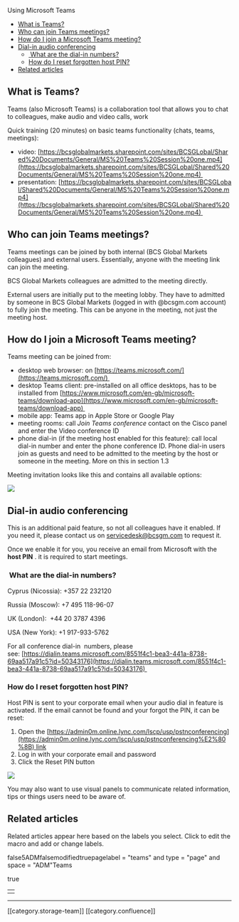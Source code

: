 Using Microsoft Teams

  * [What is Teams?](#what-is-teams?)
  * [Who can join Teams meetings?](#who-can-join-teams-meetings?)
  * [How do I join a Microsoft Teams meeting?](#how-do-i-join-a-microsoft-teams-meeting?)
  * [Dial-in audio conferencing](#dial-in-audio-conferencing)
    * [ What are the dial-in numbers?](# what-are-the-dial-in-numbers?)
    * [How do I reset forgotten host PIN?](#how-do-i-reset-forgotten-host-pin?)
  * [Related articles](#related-articles)



## What is Teams?
Teams (also Microsoft Teams) is a collaboration tool that allows you to chat to colleagues, make audio and video calls, work 

Quick training (20 minutes) on basic teams functionality (chats, teams, meetings): 


* video: [https://bcsglobalmarkets.sharepoint.com/sites/BCSGLobal/Shared%20Documents/General/MS%20Teams%20Session%20one.mp4](https://bcsglobalmarkets.sharepoint.com/sites/BCSGLobal/Shared%20Documents/General/MS%20Teams%20Session%20one.mp4) 
* presentation: [https://bcsglobalmarkets.sharepoint.com/sites/BCSGLobal/Shared%20Documents/General/MS%20Teams%20Session%20one.mp4](https://bcsglobalmarkets.sharepoint.com/sites/BCSGLobal/Shared%20Documents/General/MS%20Teams%20Session%20one.mp4) 


## Who can join Teams meetings?
Teams meetings can be joined by both internal (BCS Global Markets colleagues) and external users. Essentially, anyone with the meeting link can join the meeting.

BCS Global Markets colleagues are admitted to the meeting directly.

External users are initially put to the meeting lobby. They have to admitted by someone in BCS Global Markets (logged in with @bcsgm.com account) to fully join the meeting. This can be anyone in the meeting, not just the meeting host.


## How do I join a Microsoft Teams meeting?
Teams meeting can be joined from: 


* desktop web browser: on [https://teams.microsoft.com/](https://teams.microsoft.com/)​ 
* desktop Teams client: pre-installed on all office desktops, has to be installed from [https://www.microsoft.com/en-gb/microsoft-teams/download-app](https://www.microsoft.com/en-gb/microsoft-teams/download-app) 
* mobile app: Teams app in Apple Store or Google Play
* meeting rooms: call  _Join Teams conference_  contact on the Cisco panel and enter the Video conference ID
* phone dial-in (if the meeting host enabled for this feature): call local dial-in number and enter the phone conference ID. Phone dial-in users join as guests and need to be admitted to the meeting by the host or someone in the meeting. More on this in section 1.3

Meeting invitation looks like this and contains all available options:

![](images/storage/image2021-3-17_11-31-31.png)


## Dial-in audio conferencing
This is an additional paid feature, so not all colleagues have it enabled. If you need it, please contact us on [servicedesk@bcsgm.com](mailto:servicedesk@bcsgm.com) to request it.

Once we enable it for you, you receive an email from Microsoft with the  **host PIN** . it is required to start meetings. 


###  What are the dial-in numbers?
Cyprus (Nicossia): +357 22 232120

Russia (Moscow): +7 495 118-96-07

UK (London):  +44 20 3787 4396

USA (New York): +1 917-933-5762



For all conference dial-in  numbers, please see: [https://dialin.teams.microsoft.com/8551f4c1-bea3-441a-8738-69aa517a91c5?id=50343176](https://dialin.teams.microsoft.com/8551f4c1-bea3-441a-8738-69aa517a91c5?id=50343176) 


### How do I reset forgotten host PIN?
Host PIN is sent to your corporate email when your audio dial in feature is activated. If the email cannot be found and your forgot the PIN, it can be reset:


1. Open the [https://admin0m.online.lync.com/lscp/usp/pstnconferencing​​](https://admin0m.online.lync.com/lscp/usp/pstnconferencing%E2%80%8B) link
1. Log in with your corporate email and password
1. Click the Reset PIN button

![](images/storage/image2021-3-17_12-7-59.png)



You may also want to use visual panels to communicate related information, tips or things users need to be aware of.
## Related articles
Related articles appear here based on the labels you select. Click to edit the macro and add or change labels.

false5ADMfalsemodifiedtruepagelabel = "teams" and type = "page" and space = "ADM"Teams



true



|  | 
|  --- | 
|  | 









*****

[[category.storage-team]] 
[[category.confluence]] 
